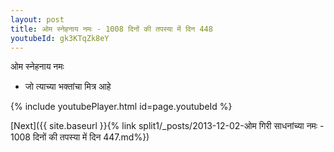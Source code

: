 ```yaml
---
layout: post
title: ओम स्नेहनाय नमः - 1008 दिनों की तपस्या में दिन 448
youtubeId: gk3KTqZk8eY
---
```

 
 
 ओम स्नेहनाय नमः  
 
 -  जो त्याच्या भक्तांचा मित्र आहे 
 
  
 
  
 
 
 
 
 
 


{% include youtubePlayer.html id=page.youtubeId %}
 
[Next]({{ site.baseurl }}{% link  split1/_posts/2013-12-02-ओम गिरी साधनांच्या नमः - 1008 दिनों की तपस्या में दिन 447.md%})
 
